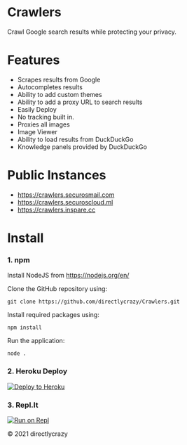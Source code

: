 # Crawlers
Crawl Google search results while protecting your privacy.

# Features
* Scrapes results from Google
* Autocompletes results
* Ability to add custom themes
* Ability to add a proxy URL to search results
* Easily Deploy
* No tracking built in.
* Proxies all images
* Image Viewer
* Ability to load results from DuckDuckGo
* Knowledge panels provided by DuckDuckGo

# Public Instances
* https://crawlers.securosmail.com
* https://crawlers.securoscloud.ml
* https://crawlers.inspare.cc

# Install
### 1. npm

Install NodeJS from https://nodejs.org/en/

Clone the GitHub repository using:
```
git clone https://github.com/directlycrazy/Crawlers.git
```

Install required packages using:

```
npm install
```

Run the application:

```
node .
```

### 2. Heroku Deploy

[![Deploy to Heroku](https://www.herokucdn.com/deploy/button.svg)](https://heroku.com/deploy?template=https://github.com/directlycrazy/Crawlers)

### 3. Repl.It

[![Run on Repl](https://replit.com/badge/github/directlycrazy/Hyzen)](https://replit.com/github/directlycrazy/Crawlers)

&copy; 2021 directlycrazy
